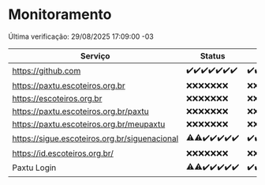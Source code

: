 # Monitoramento

Última verificação: 29/08/2025 17:09:00 -03

|Serviço|Status|Últimas 24h|
|---|---|---|
|https://github.com|<span title="2025-08-22: OK=23">✔️</span><span title="2025-08-23: OK=23">✔️</span><span title="2025-08-24: OK=23">✔️</span><span title="2025-08-25: OK=23">✔️</span><span title="2025-08-26: OK=23">✔️</span><span title="2025-08-27: OK=23">✔️</span><span title="2025-08-28: OK=19">✔️</span>|<span title="28/08/2025 17:10:00 -03 : 200">✔️</span><span title="28/08/2025 18:08:00 -03 : 200">✔️</span><span title="28/08/2025 19:08:00 -03 : 200">✔️</span><span title="28/08/2025 20:09:00 -03 : 200">✔️</span><span title="28/08/2025 21:44:00 -03 : 200">✔️</span><span title="28/08/2025 23:19:00 -03 : 200">✔️</span><span title="29/08/2025 00:28:00 -03 : 200">✔️</span><span title="29/08/2025 01:11:00 -03 : 200">✔️</span><span title="29/08/2025 02:09:00 -03 : 200">✔️</span><span title="29/08/2025 03:14:00 -03 : 200">✔️</span><span title="29/08/2025 04:09:00 -03 : 200">✔️</span><span title="29/08/2025 05:12:00 -03 : 200">✔️</span><span title="29/08/2025 06:10:00 -03 : 200">✔️</span><span title="29/08/2025 07:09:00 -03 : 200">✔️</span><span title="29/08/2025 08:07:00 -03 : 200">✔️</span><span title="29/08/2025 09:17:00 -03 : 200">✔️</span><span title="29/08/2025 10:19:00 -03 : 200">✔️</span><span title="29/08/2025 11:09:00 -03 : 200">✔️</span><span title="29/08/2025 12:07:00 -03 : 200">✔️</span><span title="29/08/2025 13:10:00 -03 : 200">✔️</span><span title="29/08/2025 14:07:00 -03 : 200">✔️</span><span title="29/08/2025 15:12:00 -03 : 200">✔️</span><span title="29/08/2025 16:06:00 -03 : 200">✔️</span><span title="29/08/2025 17:09:00 -03 : 200">✔️</span>|
|https://paxtu.escoteiros.org.br|<span title="2025-08-22: Falhas=23">❌</span><span title="2025-08-23: Falhas=23">❌</span><span title="2025-08-24: Falhas=23">❌</span><span title="2025-08-25: Falhas=23">❌</span><span title="2025-08-26: Falhas=23">❌</span><span title="2025-08-27: Falhas=23">❌</span><span title="2025-08-28: Falhas=19">❌</span>|<span title="28/08/2025 17:10:00 -03 : 403">❌</span><span title="28/08/2025 18:08:00 -03 : 403">❌</span><span title="28/08/2025 19:08:00 -03 : 403">❌</span><span title="28/08/2025 20:09:00 -03 : 403">❌</span><span title="28/08/2025 21:44:00 -03 : 403">❌</span><span title="28/08/2025 23:19:00 -03 : 403">❌</span><span title="29/08/2025 00:28:00 -03 : 403">❌</span><span title="29/08/2025 01:11:00 -03 : 403">❌</span><span title="29/08/2025 02:09:00 -03 : 403">❌</span><span title="29/08/2025 03:14:00 -03 : 403">❌</span><span title="29/08/2025 04:09:00 -03 : 403">❌</span><span title="29/08/2025 05:12:00 -03 : 403">❌</span><span title="29/08/2025 06:10:00 -03 : 403">❌</span><span title="29/08/2025 07:09:00 -03 : 403">❌</span><span title="29/08/2025 08:07:00 -03 : 403">❌</span><span title="29/08/2025 09:17:00 -03 : 403">❌</span><span title="29/08/2025 10:19:00 -03 : 403">❌</span><span title="29/08/2025 11:09:00 -03 : 403">❌</span><span title="29/08/2025 12:07:00 -03 : 403">❌</span><span title="29/08/2025 13:10:00 -03 : 403">❌</span><span title="29/08/2025 14:07:00 -03 : 403">❌</span><span title="29/08/2025 15:12:00 -03 : 403">❌</span><span title="29/08/2025 16:06:00 -03 : 403">❌</span><span title="29/08/2025 17:09:00 -03 : 403">❌</span>|
|https://escoteiros.org.br|<span title="2025-08-22: Falhas=23">❌</span><span title="2025-08-23: Falhas=23">❌</span><span title="2025-08-24: Falhas=23">❌</span><span title="2025-08-25: Falhas=23">❌</span><span title="2025-08-26: Falhas=23">❌</span><span title="2025-08-27: Falhas=23">❌</span><span title="2025-08-28: Falhas=19">❌</span>|<span title="28/08/2025 17:10:00 -03 : 403">❌</span><span title="28/08/2025 18:08:00 -03 : 403">❌</span><span title="28/08/2025 19:08:00 -03 : 403">❌</span><span title="28/08/2025 20:09:00 -03 : 403">❌</span><span title="28/08/2025 21:44:00 -03 : 403">❌</span><span title="28/08/2025 23:19:00 -03 : 403">❌</span><span title="29/08/2025 00:28:00 -03 : 403">❌</span><span title="29/08/2025 01:11:00 -03 : 403">❌</span><span title="29/08/2025 02:09:00 -03 : 403">❌</span><span title="29/08/2025 03:14:00 -03 : 403">❌</span><span title="29/08/2025 04:09:00 -03 : 403">❌</span><span title="29/08/2025 05:12:00 -03 : 403">❌</span><span title="29/08/2025 06:10:00 -03 : 403">❌</span><span title="29/08/2025 07:09:00 -03 : 403">❌</span><span title="29/08/2025 08:07:00 -03 : 403">❌</span><span title="29/08/2025 09:17:00 -03 : 403">❌</span><span title="29/08/2025 10:19:00 -03 : 403">❌</span><span title="29/08/2025 11:09:00 -03 : 403">❌</span><span title="29/08/2025 12:07:00 -03 : 403">❌</span><span title="29/08/2025 13:10:00 -03 : 403">❌</span><span title="29/08/2025 14:07:00 -03 : 403">❌</span><span title="29/08/2025 15:12:00 -03 : 403">❌</span><span title="29/08/2025 16:06:00 -03 : 403">❌</span><span title="29/08/2025 17:09:00 -03 : 403">❌</span>|
|https://paxtu.escoteiros.org.br/paxtu|<span title="2025-08-22: Falhas=23">❌</span><span title="2025-08-23: Falhas=23">❌</span><span title="2025-08-24: Falhas=23">❌</span><span title="2025-08-25: Falhas=23">❌</span><span title="2025-08-26: Falhas=23">❌</span><span title="2025-08-27: Falhas=23">❌</span><span title="2025-08-28: Falhas=19">❌</span>|<span title="28/08/2025 17:10:00 -03 : 403">❌</span><span title="28/08/2025 18:08:00 -03 : 403">❌</span><span title="28/08/2025 19:08:00 -03 : 403">❌</span><span title="28/08/2025 20:09:00 -03 : 403">❌</span><span title="28/08/2025 21:44:00 -03 : 403">❌</span><span title="28/08/2025 23:19:00 -03 : 403">❌</span><span title="29/08/2025 00:28:00 -03 : 403">❌</span><span title="29/08/2025 01:11:00 -03 : 403">❌</span><span title="29/08/2025 02:09:00 -03 : 403">❌</span><span title="29/08/2025 03:14:00 -03 : 403">❌</span><span title="29/08/2025 04:09:00 -03 : 403">❌</span><span title="29/08/2025 05:12:00 -03 : 403">❌</span><span title="29/08/2025 06:10:00 -03 : 403">❌</span><span title="29/08/2025 07:09:00 -03 : 403">❌</span><span title="29/08/2025 08:07:00 -03 : 403">❌</span><span title="29/08/2025 09:17:00 -03 : 403">❌</span><span title="29/08/2025 10:19:00 -03 : 403">❌</span><span title="29/08/2025 11:09:00 -03 : 403">❌</span><span title="29/08/2025 12:07:00 -03 : 403">❌</span><span title="29/08/2025 13:10:00 -03 : 403">❌</span><span title="29/08/2025 14:07:00 -03 : 403">❌</span><span title="29/08/2025 15:12:00 -03 : 403">❌</span><span title="29/08/2025 16:06:00 -03 : 403">❌</span><span title="29/08/2025 17:09:00 -03 : 403">❌</span>|
|https://paxtu.escoteiros.org.br/meupaxtu|<span title="2025-08-22: Falhas=23">❌</span><span title="2025-08-23: Falhas=23">❌</span><span title="2025-08-24: Falhas=23">❌</span><span title="2025-08-25: Falhas=23">❌</span><span title="2025-08-26: Falhas=23">❌</span><span title="2025-08-27: Falhas=23">❌</span><span title="2025-08-28: Falhas=19">❌</span>|<span title="28/08/2025 17:10:00 -03 : 403">❌</span><span title="28/08/2025 18:08:00 -03 : 403">❌</span><span title="28/08/2025 19:08:00 -03 : 403">❌</span><span title="28/08/2025 20:09:00 -03 : 403">❌</span><span title="28/08/2025 21:44:00 -03 : 403">❌</span><span title="28/08/2025 23:19:00 -03 : 403">❌</span><span title="29/08/2025 00:28:00 -03 : 403">❌</span><span title="29/08/2025 01:11:00 -03 : 403">❌</span><span title="29/08/2025 02:09:00 -03 : 403">❌</span><span title="29/08/2025 03:14:00 -03 : 403">❌</span><span title="29/08/2025 04:09:00 -03 : 403">❌</span><span title="29/08/2025 05:12:00 -03 : 403">❌</span><span title="29/08/2025 06:10:00 -03 : 403">❌</span><span title="29/08/2025 07:09:00 -03 : 403">❌</span><span title="29/08/2025 08:07:00 -03 : 403">❌</span><span title="29/08/2025 09:17:00 -03 : 403">❌</span><span title="29/08/2025 10:19:00 -03 : 403">❌</span><span title="29/08/2025 11:09:00 -03 : 403">❌</span><span title="29/08/2025 12:07:00 -03 : 403">❌</span><span title="29/08/2025 13:10:00 -03 : 403">❌</span><span title="29/08/2025 14:07:00 -03 : 403">❌</span><span title="29/08/2025 15:12:00 -03 : 403">❌</span><span title="29/08/2025 16:06:00 -03 : 403">❌</span><span title="29/08/2025 17:09:00 -03 : 403">❌</span>|
|https://sigue.escoteiros.org.br/siguenacional|<span title="2025-08-22: OK=22, Falhas=1">⚠️</span><span title="2025-08-23: OK=21, Falhas=2">⚠️</span><span title="2025-08-24: OK=23">✔️</span><span title="2025-08-25: OK=23">✔️</span><span title="2025-08-26: OK=23">✔️</span><span title="2025-08-27: OK=23">✔️</span><span title="2025-08-28: OK=19">✔️</span>|<span title="28/08/2025 17:10:00 -03 : 200">✔️</span><span title="28/08/2025 18:08:00 -03 : 200">✔️</span><span title="28/08/2025 19:08:00 -03 : 200">✔️</span><span title="28/08/2025 20:09:00 -03 : 200">✔️</span><span title="28/08/2025 21:44:00 -03 : 200">✔️</span><span title="28/08/2025 23:19:00 -03 : 200">✔️</span><span title="29/08/2025 00:28:00 -03 : 200">✔️</span><span title="29/08/2025 01:11:00 -03 : 200">✔️</span><span title="29/08/2025 02:09:00 -03 : 200">✔️</span><span title="29/08/2025 03:14:00 -03 : 200">✔️</span><span title="29/08/2025 04:09:00 -03 : 200">✔️</span><span title="29/08/2025 05:12:00 -03 : 200">✔️</span><span title="29/08/2025 06:10:00 -03 : 200">✔️</span><span title="29/08/2025 07:09:00 -03 : 200">✔️</span><span title="29/08/2025 08:07:00 -03 : 200">✔️</span><span title="29/08/2025 09:17:00 -03 : 200">✔️</span><span title="29/08/2025 10:19:00 -03 : 200">✔️</span><span title="29/08/2025 11:09:00 -03 : 200">✔️</span><span title="29/08/2025 12:07:00 -03 : 200">✔️</span><span title="29/08/2025 13:10:00 -03 : 200">✔️</span><span title="29/08/2025 14:07:00 -03 : 200">✔️</span><span title="29/08/2025 15:12:00 -03 : 200">✔️</span><span title="29/08/2025 16:06:00 -03 : 200">✔️</span><span title="29/08/2025 17:09:00 -03 : 200">✔️</span>|
|https://id.escoteiros.org.br/|<span title="2025-08-22: Falhas=23">❌</span><span title="2025-08-23: Falhas=23">❌</span><span title="2025-08-24: Falhas=23">❌</span><span title="2025-08-25: Falhas=23">❌</span><span title="2025-08-26: Falhas=23">❌</span><span title="2025-08-27: Falhas=23">❌</span><span title="2025-08-28: Falhas=19">❌</span>|<span title="28/08/2025 17:10:00 -03 : 403">❌</span><span title="28/08/2025 18:08:00 -03 : 403">❌</span><span title="28/08/2025 19:08:00 -03 : 403">❌</span><span title="28/08/2025 20:09:00 -03 : 403">❌</span><span title="28/08/2025 21:44:00 -03 : 403">❌</span><span title="28/08/2025 23:19:00 -03 : 403">❌</span><span title="29/08/2025 00:28:00 -03 : 403">❌</span><span title="29/08/2025 01:11:00 -03 : 403">❌</span><span title="29/08/2025 02:09:00 -03 : 403">❌</span><span title="29/08/2025 03:14:00 -03 : 403">❌</span><span title="29/08/2025 04:09:00 -03 : 403">❌</span><span title="29/08/2025 05:12:00 -03 : 403">❌</span><span title="29/08/2025 06:10:00 -03 : 403">❌</span><span title="29/08/2025 07:09:00 -03 : 403">❌</span><span title="29/08/2025 08:07:00 -03 : 403">❌</span><span title="29/08/2025 09:17:00 -03 : 403">❌</span><span title="29/08/2025 10:19:00 -03 : 403">❌</span><span title="29/08/2025 11:09:00 -03 : 403">❌</span><span title="29/08/2025 12:07:00 -03 : 403">❌</span><span title="29/08/2025 13:10:00 -03 : 403">❌</span><span title="29/08/2025 14:07:00 -03 : 403">❌</span><span title="29/08/2025 15:12:00 -03 : 403">❌</span><span title="29/08/2025 16:06:00 -03 : 403">❌</span><span title="29/08/2025 17:09:00 -03 : 403">❌</span>|
|Paxtu Login|<span title="2025-08-22: OK=22, Falhas=1">⚠️</span><span title="2025-08-23: OK=22, Falhas=1">⚠️</span><span title="2025-08-24: OK=23">✔️</span><span title="2025-08-25: OK=23">✔️</span><span title="2025-08-26: OK=23">✔️</span><span title="2025-08-27: OK=23">✔️</span><span title="2025-08-28: OK=19">✔️</span>|<span title="28/08/2025 17:10:00 -03 : 200">✔️</span><span title="28/08/2025 18:08:00 -03 : 200">✔️</span><span title="28/08/2025 19:08:00 -03 : 200">✔️</span><span title="28/08/2025 20:09:00 -03 : 200">✔️</span><span title="28/08/2025 21:44:00 -03 : 200">✔️</span><span title="28/08/2025 23:19:00 -03 : 200">✔️</span><span title="29/08/2025 00:28:00 -03 : 200">✔️</span><span title="29/08/2025 01:11:00 -03 : 200">✔️</span><span title="29/08/2025 02:09:00 -03 : 200">✔️</span><span title="29/08/2025 03:14:00 -03 : 200">✔️</span><span title="29/08/2025 04:09:00 -03 : 200">✔️</span><span title="29/08/2025 05:12:00 -03 : 200">✔️</span><span title="29/08/2025 06:10:00 -03 : 200">✔️</span><span title="29/08/2025 07:09:00 -03 : 200">✔️</span><span title="29/08/2025 08:07:00 -03 : 200">✔️</span><span title="29/08/2025 09:17:00 -03 : 200">✔️</span><span title="29/08/2025 10:19:00 -03 : 200">✔️</span><span title="29/08/2025 11:09:00 -03 : 200">✔️</span><span title="29/08/2025 12:07:00 -03 : 200">✔️</span><span title="29/08/2025 13:10:00 -03 : 200">✔️</span><span title="29/08/2025 14:07:00 -03 : 200">✔️</span><span title="29/08/2025 15:12:00 -03 : 200">✔️</span><span title="29/08/2025 16:06:00 -03 : 200">✔️</span><span title="29/08/2025 17:09:00 -03 : 200">✔️</span>|
